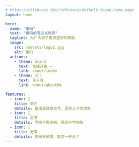 ```yaml
---
# https://vitepress.dev/reference/default-theme-home-page
layout: home

hero:
  name: "樂码"
  text: "樂码的官方文档库"
  tagline: 为广大学子提供更好的帮助
  image:
    src: /assets/logo2.jpg
    alt: 樂码
  actions:
    - theme: brand
      text: 快速开始 →
      link: about/index
    - theme: alt
      text: 关于我
      link: about/aboutMe

features:
  - icon: 🧗
    title: 努力
    details: 路漫漫其修远兮，吾将上下而求索
  - icon: 🤔
    title: 思考
    details: 学而不思则罔，思而不学则殆
  - icon: 🍻
    title: 分享
    details: 晚来天欲雪，能饮一杯无？
---
```


<DataPanel />
<Confetti />
